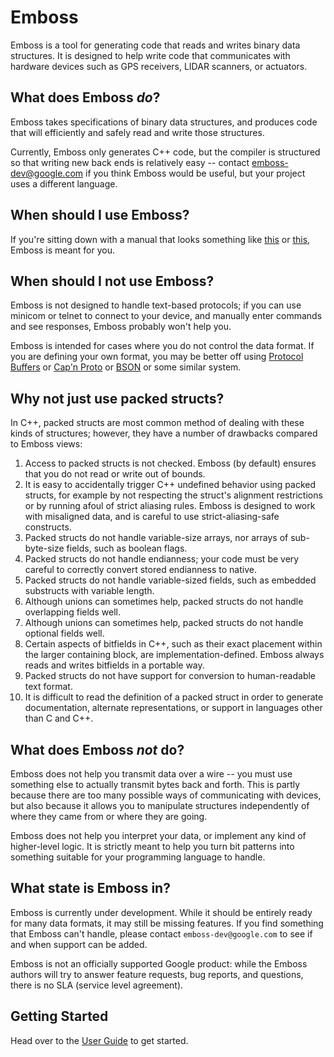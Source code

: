 # Emboss

Emboss is a tool for generating code that reads and writes binary data
structures.  It is designed to help write code that communicates with hardware
devices such as GPS receivers, LIDAR scanners, or actuators.

## What does Emboss *do*?

Emboss takes specifications of binary data structures, and produces code that
will efficiently and safely read and write those structures.

Currently, Emboss only generates C++ code, but the compiler is structured so
that writing new back ends is relatively easy -- contact emboss-dev@google.com
if you think Emboss would be useful, but your project uses a different language.


## When should I use Emboss?

If you're sitting down with a manual that looks something like
[this](https://hexagondownloads.blob.core.windows.net/public/Novatel/assets/Documents/Manuals/om-20000094/om-20000094.pdf) or
[this](https://www.u-blox.com/sites/default/files/products/documents/u-blox6_ReceiverDescrProtSpec_%28GPS.G6-SW-10018%29_Public.pdf),
Emboss is meant for you.


## When should I not use Emboss?

Emboss is not designed to handle text-based protocols; if you can use minicom or
telnet to connect to your device, and manually enter commands and see responses,
Emboss probably won't help you.

Emboss is intended for cases where you do not control the data format.  If you
are defining your own format, you may be better off using [Protocol
Buffers](https://developers.google.com/protocol-buffers/) or [Cap'n
Proto](https://capnproto.org/) or [BSON](http://bsonspec.org/) or some similar
system.


## Why not just use packed structs?

In C++, packed structs are most common method of dealing with these kinds of
structures; however, they have a number of drawbacks compared to Emboss views:

1.  Access to packed structs is not checked.  Emboss (by default) ensures that
    you do not read or write out of bounds.
2.  It is easy to accidentally trigger C++ undefined behavior using packed
    structs, for example by not respecting the struct's alignment restrictions
    or by running afoul of strict aliasing rules.  Emboss is designed to work
    with misaligned data, and is careful to use strict-aliasing-safe constructs.
3.  Packed structs do not handle variable-size arrays, nor arrays of
    sub-byte-size fields, such as boolean flags.
4.  Packed structs do not handle endianness; your code must be very careful to
    correctly convert stored endianness to native.
5.  Packed structs do not handle variable-sized fields, such as embedded
    substructs with variable length.
6.  Although unions can sometimes help, packed structs do not handle overlapping
    fields well.
7.  Although unions can sometimes help, packed structs do not handle optional
    fields well.
8.  Certain aspects of bitfields in C++, such as their exact placement within
    the larger containing block, are implementation-defined.  Emboss always
    reads and writes bitfields in a portable way.
9.  Packed structs do not have support for conversion to human-readable text
    format.
10. It is difficult to read the definition of a packed struct in order to
    generate documentation, alternate representations, or support in languages
    other than C and C++.


## What does Emboss *not* do?

Emboss does not help you transmit data over a wire -- you must use something
else to actually transmit bytes back and forth.  This is partly because there
are too many possible ways of communicating with devices, but also because it
allows you to manipulate structures independently of where they came from or
where they are going.

Emboss does not help you interpret your data, or implement any kind of
higher-level logic.  It is strictly meant to help you turn bit patterns into
something suitable for your programming language to handle.


## What state is Emboss in?

Emboss is currently under development.  While it should be entirely ready for
many data formats, it may still be missing features.  If you find something that
Emboss can't handle, please contact `emboss-dev@google.com` to see if and when
support can be added.

Emboss is not an officially supported Google product: while the Emboss authors
will try to answer feature requests, bug reports, and questions, there is no SLA
(service level agreement).


## Getting Started

Head over to the [User Guide](doc/guide.md) to get started.
